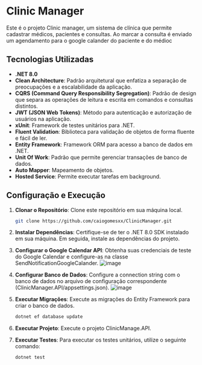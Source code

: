 # Clinic Manager

Este é o projeto Clinic manager, um sistema de clínica que permite cadastrar médicos, pacientes e consultas.
Ao marcar a consulta é enviado um agendamento para o google calander do paciente e do médioc

## Tecnologias Utilizadas

- **.NET 8.0**
- **Clean Architecture**: Padrão arquitetural que enfatiza a separação de preocupações e a escalabilidade da aplicação.
- **CQRS (Command Query Responsibility Segregation)**: Padrão de design que separa as operações de leitura e escrita em comandos e consultas distintos.
- **JWT (JSON Web Tokens)**: Método para autenticação e autorização de usuários na aplicação.
- **xUnit**: Framework de testes unitários para .NET.
- **Fluent Validation**: Biblioteca para validação de objetos de forma fluente e fácil de ler.
- **Entity Framework**: Framework ORM para acesso a banco de dados em .NET.
- **Unit Of Work**: Padrão que permite gerenciar transações de banco de dados.
- **Auto Mapper**: Mapeamento de objetos.
- **Hosted Service**: Permite executar tarefas em background.


## Configuração e Execução

1. **Clonar o Repositório**: Clone este repositório em sua máquina local.

    ```bash
    git clone https://github.com/caiogomesxx/ClinicManager.git
    ```

2. **Instalar Dependências**: Certifique-se de ter o .NET 8.0 SDK instalado em sua máquina. Em seguida, instale as dependências do projeto.


3. **Configurar o Google Calendar API**: Obtenha suas credenciais de teste do Google Calendar e configure-as na classe SendNotificationGoogleCalander.
    ![image](https://github.com/caiogomesxx/ClinicManager/assets/72234988/fee326c4-6edd-40c0-9548-ad6557b4c889)



4. **Configurar Banco de Dados**: Configure a connection string com o banco de dados no arquivo de configuração correspondente (ClinicManager.API/appsettings.json).
    ![image](https://github.com/caiogomesxx/Library/assets/72234988/ae9c7166-f884-4ea4-b2b5-b0d32e373ac3)

5. **Executar Migrações**: Execute as migrações do Entity Framework para criar o banco de dados.

    ```bash
    dotnet ef database update
    ```

6. **Executar Projeto**: Execute o projeto ClinicManage.API.
 

7. **Executar Testes**: Para executar os testes unitários, utilize o seguinte comando:

    ```bash
    dotnet test
    ```



